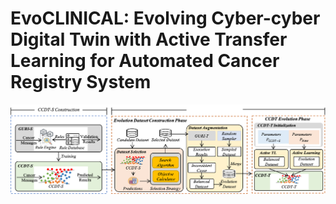 # EvoCLINICAL: Evolving Cyber-cyber Digital Twin with Active Transfer Learning for Automated Cancer Registry System


![image](https://github.com/Simula-COMPLEX/EvoCLINICAL/blob/main/figures/overview.png)
